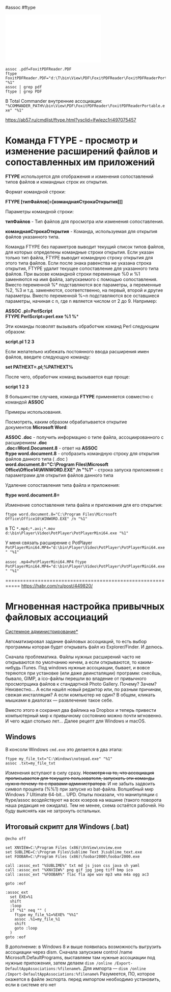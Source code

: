 #assoc #ftype

![Пример ассоциации с PotPlayer](PotPlayer.md)

```
assoc .pdf=FoxitPDFReader.PDF
ftype FoxitPDFReader.PDF="d:\T\bin\View\PDF\FoxitPDFReader\FoxitPDFReaderPortable.exe" "%1"
assoc | grep pdf
ftype | grep PDF
```

В Total Commander внутренние ассоциации:
`"%COMMANDER_PATH%\bin\View\PDF\FoxitPDFReader\FoxitPDFReaderPortable.exe" "%1"`

https://ab57.ru/cmdlist/ftype.html?ysclid=lfwlezc1ri497075457

# Команда FTYPE - просмотр и изменение расширений файлов и сопоставленных им приложений

**FTYPE** используется для отображения и изменения сопоставлений типов файлов и командных строк их открытия.  
  
Формат командной строки:  
  
**FTYPE [типФайлов[=[команднаяСтрокаОткрытия]]]**  
  
Параметры командной строки:  
  
**типФайлов** - Тип файлов для просмотра или изменения сопоставления.  
  
**команднаяСтрокаОткрытия** - Команда, используемая для открытия файлов указанного типа.  
  
Команда FTYPE без параметров выводит текущий список типов файлов, для которых определены командные строки открытия. Если указан только тип файла, FTYPE выводит командную строку открытия для этого типа файлов. Если после знака равенства не указана строка открытия, FTYPE удалит текущее сопоставление для указанного типа файлов. При вызове командной строки переменные %0 и %1 заменяются на имя файла, запускаемого с помощью сопоставления. Вместо переменной %* подставляются все параметры, а переменные %2, %3 и т.д. заменяются, соответственно, на первый, второй и другие параметры. Вместо переменной %~n подставляются все оставшиеся параметры, начиная с n, где n является числом от 2 до 9. Например:  
  
**ASSOC .pl=PerlScript**  
**FTYPE PerlScript=perl.exe %1 %***  
  
Эти команды позволят вызывать обработчик команд Perl следующим образом:  
  
**script.pl 1 2 3**  
  
Если желательно избежать постоянного ввода расширения имен файлов, введите следующую команду:  
  
**set PATHEXT=.pl;%PATHEXT%**  
  
После чего, обработчик команд вызывается еще проще:  
  
**script 1 2 3**  
  
В большинстве случаев, команда **FTYPE** применяется совместно с командой **ASSOC**  
  
Примеры использования.  
  
Посмотреть, каким образом обрабатывается открытие документов **Microsoft Word**:  
  
**ASSOC .doc** - получить информацию о типе файла, ассоциированного с расширением **.doc**  
**.doc=Word.Document.8** - ответ на **ASSOC**  
**ftype word.document.8** - отобразить командную строку для открытия файлов данного типа ( .doc )  
**word.document.8="C:\Program Files\Microsoft Office\Office14\WINWORD.EXE" /n "%1"** - строка запуска приложения с параметрами для открытия файлов данного типа  
  
Удаление сопоставления типа файла и приложения:  
  
**ftype word.document.8=**  
  
Изменение сопоставления типа файла и приложения для его открытия:  
  
`ftype word.document.8="C:\Program Files\Microsoft Office\Office10\WINWORD.EXE" /n "%1"`

в TC
`*.mp4;*.avi;*.mov`
`d:\bin\Player\Video\PotPlayer\PotPlayerMini64.exe "%1"`

У меня связать расширение с PotPlayer
`PotPlayerMini64.MP4="d:\bin\Player\Video\PotPlayer\PotPlayerMini64.exe" "%1"`

`assoc .mp4=PotPlayerMini64.MP4`
`ftype PotPlayerMini64.MP4="d:\bin\Player\Video\PotPlayer\PotPlayerMini64.exe" "%1"`

===========================================================
https://habr.com/ru/post/449820/

# Мгновенная настройка привычных файловых ассоциаций

[Системное администрирование*](https://habr.com/ru/hub/sys_admin/)

Автоматизировал задание файловых ассоциаций, то есть выбор программы которая будет открывать файл из Explorer/Finder. И делюсь.

  Сначала проблематика. Файлы нужных расширений часто не открываются по умолчанию ничем, а если открываются, то каким-нибудь iTunes. Под windows нужные ассоциации, бывает, и вовсе теряются при установке (или даже деинсталяции) программ: снесёшь, бывало, GIMP, а ico-файлы перешли во владение от привычного просмотрщика файлов к стандартной Photo Gallery. Почему? Зачем? Неизвестно… А если нашёл новый редактор или, по разным причинам, свежая инсталляция? А если компьютер не один? В общем, кликать мышками в диалогах — развлечение такое себе.

Вместо этого я сохранил два файлика на Dropbox и теперь привести компьютерный мир к привычному состоянию можно почти мгновенно. И чего ждал столько лет… Далее рецепт для Windows и macOS.

  

## Windows

  

В консоли Windows `cmd.exe` это делается в два этапа:

  

```
ftype my_file_txt="C:\Windows\notepad.exe" "%1"
assoc .txt=my_file_txt
```

Изменения вступают в силу сразу. ~~Несмотря на то, что ассоциация прописывается для текущего пользователя, запускать эти команды нужно почему-то с правами администратора.~~ И не забыть задвоить символ процента (%%1) при запуске из bat-файла. Волшебный мир Windows 7 Ultimate 64-bit...
UPD. Опыты показали, что манипуляции с ftype/assoc воздействуют на всех юзеров на машине (такого поворота наша редакция не ожидала). Тем не менее, схема остаётся рабочей. Но буду выяснять как не затронуть остальных.

## Итоговый скрипт для Windows (.bat)


```
@echo off

set XNVIEW=C:\Program Files (x86)\XnView\xnview.exe
set SUBLIME=C:\Program Files\Sublime Text 3\sublime_text.exe
set FOOBAR=C:\Program Files (x86)\foobar2000\foobar2000.exe

call :assoc_ext "%SUBLIME%" txt md js json css java sh yaml
call :assoc_ext "%XNVIEW%" png gif jpg jpeg tiff bmp ico
call :assoc_ext "%FOOBAR%" flac fla ape wav mp3 wma m4a ogg ac3

goto :eof

:assoc_ext
  set EXE=%1
  shift
  :loop
  if "%1" neq "" (
    ftype my_file_%1=%EXE% "%%1"
    assoc .%1=my_file_%1
    shift
    goto :loop
  )
goto :eof
```

В дополнение: в Windows 8 и выше появилась возможность выгрузить ассоциации через dism. Сначала запускаем control /name Microsoft.DefaultPrograms, выставляем там нужные ассоциации под нужные приложения, затем делаем `dism /online /Export-DefaultAppAssociations:%filename%`. Для импорта — `dism /online /Import-DefaultAppAssociations:%filename%` 
Разумеется, ПО, которое окажется в файле экспорта. перед импортом необходимо установить, если в системе его нет